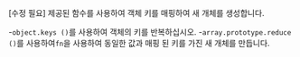 [수정 필요]
제공된 함수를 사용하여 객체 키를 매핑하여 새 개체를 생성합니다.

-`object.keys ()`를 사용하여 객체의 키를 반복하십시오.
-`array.prototype.reduce ()`를 사용하여`fn`을 사용하여 동일한 값과 매핑 된 키를 가진 새 개체를 만듭니다.